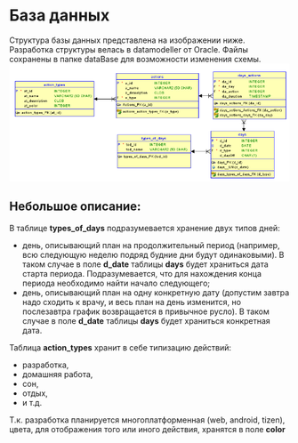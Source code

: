 # База данных

Структура базы данных представлена на изображении ниже. Разработка структуры велась в datamodeller от Oracle. Файлы сохранены в папке dataBase для возможности изменения схемы.
![](/dataBase/db_struct.png)

## Небольшое описание:

В таблице <b>types_of_days</b> подразумевается хранение двух типов дней:
- день, описывающий план на продолжительный период (например, всю следующую неделю подряд будние дни будут одинаковыми). В таком случае в поле <b>d_date</b> таблицы <b>days</b> будет храниться дата старта периода. Подразумевается, что для нахождения конца периода необходимо найти начало следующего;
- день, описывающий план на одну конкретную дату (допустим завтра надо сходить к врачу, и весь план на день изменится, но послезавтра график возвращается в привычное русло). В таком случае в поле <b>d_date</b> таблицы <b>days</b> будет храниться конкретная дата.


Таблица <b>action_types</b> хранит в себе типизацию действий:
- разработка,
- домашняя работа,
- сон,
- отдых,
- и т.д.

Т.к. разработка планируется многоплатформенная (web, android, tizen), цвета, для отображения того или иного действия, хранятся в поле <b>color</b>